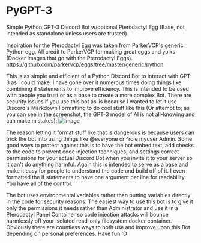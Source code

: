# PyGPT-3
Simple Python GPT-3 Discord Bot w/optional Pterodactyl Egg (Base, not intended as standalone unless users are trusted)

Inspiration for the Pterodactyl Egg was taken from ParkerVCP's generic Python egg. All credit to ParkerVCP for making great eggs and yolks (Docker Images that go with the Pterodactyl Eggs). https://github.com/parkervcp/eggs/tree/master/generic/python

This is as simple and efficient of a Python Discord Bot to interact with GPT-3 as I could make. I have gone over it numerous times doing things like combining if statements to improve efficiency. This is intended to be used with people you trust or as a base to create a more complex Bot. There are security issues if you use this bot as-is because I wanted to let it use Discord's Markdown Formatting to do cool stuff like this (Or attempt to; as you can see in the screenshot, the GPT-3 model of AI is not all-knowing and can make mistakes): ![image](https://user-images.githubusercontent.com/59907407/213577147-fcb07d45-40fa-4216-8301-180ca76c19c4.png)

The reason letting it format stuff like that is dangerous is because users can trick the bot into using things like @everyone or ^role myuser Admin. Some good ways to protect against this is to have the bot embed text, add checks to the code to prevent code injection techniques, and settings correct permissions for your actual Discord Bot when you invite it to your server so it can't do anything harmful. Again this is intended to serve as a base and make it easy for people to understand the code and build off of it. I even formatted the if statements to have one argument per line for readability. You have all of the control.

The bot uses environmental variables rather than putting variables directly in the code for security reasons. The easiest way to use this bot is to give it only the permissions it needs rather than Administrator and use it in a Pterodactyl Panel Container so code injection attacks will bounce harmlessly off your isolated read-only filesystem docker container. Obviously there are countless ways to both use and improve upon this Bot depending on personal preferences. Have fun :D
